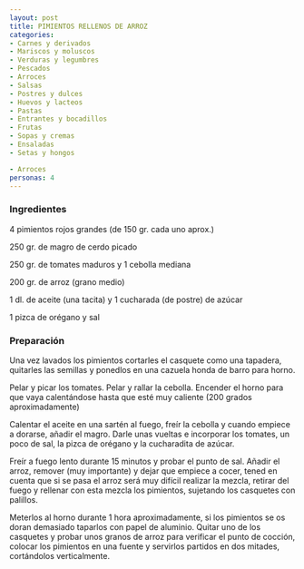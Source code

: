 ```yaml
---
layout: post
title: PIMIENTOS RELLENOS DE ARROZ
categories:
- Carnes y derivados
- Mariscos y moluscos
- Verduras y legumbres
- Pescados
- Arroces
- Salsas
- Postres y dulces
- Huevos y lacteos
- Pastas
- Entrantes y bocadillos
- Frutas
- Sopas y cremas
- Ensaladas
- Setas y hongos

- Arroces
personas: 4 
---
```

<h3>Ingredientes</h3>
4 pimientos rojos grandes (de 150 gr. cada uno aprox.)

250 gr. de magro de cerdo picado

250 gr. de tomates maduros y 1 cebolla mediana

200 gr. de arroz (grano medio)

1 dl. de aceite (una tacita) y 1 cucharada (de postre) de azúcar

1 pizca de orégano y sal

<h3>Preparación</h3>
Una vez lavados los pimientos cortarles el casquete como una tapadera, quitarles las semillas y ponedlos en una cazuela honda de barro para horno.

Pelar y picar los tomates. Pelar y rallar la cebolla. Encender el horno para que vaya calentándose hasta que esté muy caliente (200 grados aproximadamente)

Calentar el aceite en una sartén al fuego, freír la cebolla y cuando empiece a dorarse, añadir el magro. Darle unas vueltas e incorporar los tomates, un poco de sal, la pizca de orégano y la cucharadita de azúcar.

Freír a fuego lento durante 15 minutos y probar el punto de sal. Añadir el arroz, remover (muy importante) y dejar que empiece a cocer, tened en cuenta que si se pasa el arroz será muy difícil realizar la mezcla, retirar del fuego y rellenar con esta mezcla los pimientos, sujetando los casquetes con palillos.

Meterlos al horno durante 1 hora aproximadamente, si los pimientos se os doran demasiado taparlos con papel de aluminio. Quitar uno de los casquetes y probar unos granos de arroz para verificar el punto de cocción, colocar los pimientos en una fuente y servirlos partidos en dos mitades, cortándolos verticalmente.

